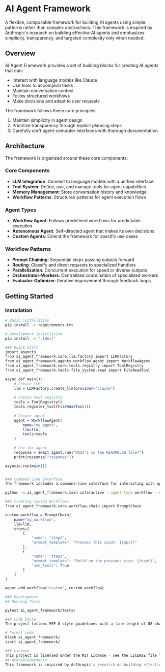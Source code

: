# AI Agent Framework

A flexible, composable framework for building AI agents using simple patterns rather than complex abstractions. This framework is inspired by Anthropic's research on building effective AI agents and emphasizes simplicity, transparency, and targeted complexity only when needed.

## Overview

AI Agent Framework provides a set of building blocks for creating AI agents that can:

- Interact with language models like Claude
- Use tools to accomplish tasks
- Maintain conversation context
- Follow structured workflows
- Make decisions and adapt to user requests

The framework follows these core principles:
1. Maintain simplicity in agent design
2. Prioritize transparency through explicit planning steps
3. Carefully craft agent-computer interfaces with thorough documentation

## Architecture

The framework is organized around these core components:

### Core Components

- **LLM Integration**: Connect to language models with a unified interface
- **Tool System**: Define, use, and manage tools for agent capabilities
- **Memory Management**: Store conversation history and knowledge
- **Workflow Patterns**: Structured patterns for agent execution flows

### Agent Types

- **Workflow Agent**: Follows predefined workflows for predictable execution
- **Autonomous Agent**: Self-directed agent that makes its own decisions
- **Custom Agents**: Extend the framework for specific use cases

### Workflow Patterns

- **Prompt Chaining**: Sequential steps passing outputs forward
- **Routing**: Classify and direct requests to specialized handlers
- **Parallelization**: Concurrent execution for speed or diverse outputs
- **Orchestrator-Workers**: Centralized coordination of specialized workers
- **Evaluator-Optimizer**: Iterative improvement through feedback loops

## Getting Started

### Installation

```bash
# Basic installation
pip install -r requirements.txt

# Development installation
pip install -e ".[dev]"

### Quick Start
import asyncio
from ai_agent_framework.core.llm.factory import LLMFactory
from ai_agent_framework.agents.workflow_agent import WorkflowAgent
from ai_agent_framework.core.tools.registry import ToolRegistry
from ai_agent_framework.tools.file_system.read import FileReadTool

async def main():
    # Create LLM
    llm = LLMFactory.create_llm(provider="claude")
    
    # Create tool registry
    tools = ToolRegistry()
    tools.register_tool(FileReadTool())
    
    # Create agent
    agent = WorkflowAgent(
        name="my_agent",
        llm=llm,
        tools=tools
    )
    
    # Use the agent
    response = await agent.run("What's in the README.md file?")
    print(response["response"])

asyncio.run(main())


### Command Line Interface
The framework includes a command-line interface for interacting with agents:

python -m ai_agent_framework.main interactive --agent-type workflow --enable-filesystem

### Creating Custom Workflows
from ai_agent_framework.core.workflow.chain import PromptChain

custom_workflow = PromptChain(
    name="my_workflow",
    llm=llm,
    steps=[
        {
            "name": "step1",
            "prompt_template": "Process this input: {input}"
        },
        {
            "name": "step2",
            "prompt_template": "Build on the previous step: {input}",
            "use_tools": True
        }
    ]
)

agent.add_workflow("custom", custom_workflow)

### Development
## Running Tests

pytest ai_agent_framework/tests/

### Code Style
The project follows PEP 8 style guidelines with a line length of 88 characters, using Black for formatting and isort for import sorting.

# Format code
black ai_agent_framework/
isort ai_agent_framework/

### License
This project is licensed under the MIT License - see the LICENSE file for details.##
## Acknowledgements
This framework is inspired by Anthropic's research on building effective AI agents, emphasizing simple composable patterns over complex frameworks.